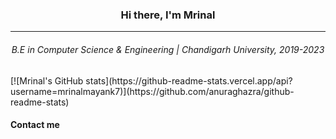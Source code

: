 
<h3 align="center">Hi there, I'm Mrinal</h3>
  <hr>
 <h6 align="center">B.E in Computer Science & Engineering | Chandigarh University, 2019-2023 </h6>
 [![Mrinal's GitHub stats](https://github-readme-stats.vercel.app/api?username=mrinalmayank7)](https://github.com/anuraghazra/github-readme-stats)

  <h4>Contact me </h4>



